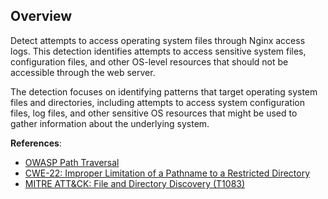 ## Overview

Detect attempts to access operating system files through Nginx access logs. This detection identifies attempts to access sensitive system files, configuration files, and other OS-level resources that should not be accessible through the web server.

The detection focuses on identifying patterns that target operating system files and directories, including attempts to access system configuration files, log files, and other sensitive OS resources that might be used to gather information about the underlying system.

**References**:
- [OWASP Path Traversal](https://owasp.org/www-community/attacks/Path_Traversal)
- [CWE-22: Improper Limitation of a Pathname to a Restricted Directory](https://cwe.mitre.org/data/definitions/22.html)
- [MITRE ATT&CK: File and Directory Discovery (T1083)](https://attack.mitre.org/techniques/T1083/) 